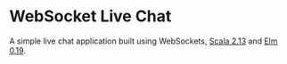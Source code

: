# WebSocket Live Chat

A simple live chat application built using WebSockets, [Scala 2.13](backend/README.md) and [Elm 0.19](frontend/README.md).
